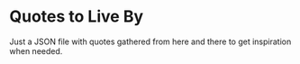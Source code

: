 # Quotes to Live By

Just a JSON file with quotes gathered from here and there to get inspiration when needed.